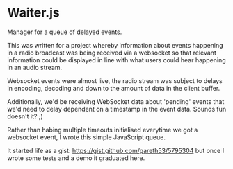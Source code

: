 Waiter.js
=========

Manager for a queue of delayed events.

This was written for a project whereby information about events happening in a radio broadcast was being received via a websocket so that relevant information could be displayed in line with what users could hear happening in an audio stream.

Websocket events were almost live, the radio stream was subject to delays in encoding, decoding and down to the amount of data in the client buffer.

Additionally, we'd be receiving WebSocket data about 'pending' events that we'd need to delay dependent on a timestamp in the event data. Sounds fun doesn't it? ;)

Rather than habing multiple timeouts initialised everytime we got a websocket event, I wrote this simple JavaScript queue.

It started life as a gist: https://gist.github.com/gareth53/5795304 but once I wrote some tests and a demo it graduated here.